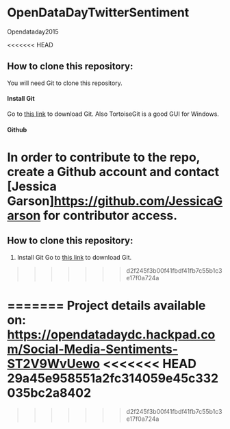 # OpenDataDayTwitterSentiment
Opendataday2015

<<<<<<< HEAD

## How to clone this repository:
You will need Git to clone this repository.
#### Install Git
Go to [this link](http://git-scm.com/) to download Git.
Also TortoiseGit is a good GUI for Windows.
#### Github
In order to contribute to the repo, create a Github account and contact [Jessica Garson]https://github.com/JessicaGarson for contributor access.
=======
## How to clone this repository:
1. Install Git
Go to [this link](http://git-scm.com/) to download Git.

>>>>>>> d2f245f3b00f41fbdf41fb7c55b1c3e17f0a724a

=======
Project details available on:
https://opendatadaydc.hackpad.com/Social-Media-Sentiments-ST2V9WvUewo
<<<<<<< HEAD
29a45e958551a2fc314059e45c332035bc2a8402
=======

>>>>>>> d2f245f3b00f41fbdf41fb7c55b1c3e17f0a724a
